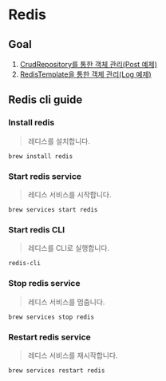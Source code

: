 # Redis

## Goal

1. [CrudRepository를 통한 객체 관리(Post 예제)](https://github.com/leeheefull/redis/tree/main/src/main/java/com/leeheeefull/redis/post)
2. [RedisTemplate을 통한 객체 관리(Log 예제)](https://github.com/leeheefull/redis/tree/main/src/main/java/com/leeheeefull/redis/log)

## Redis cli guide

### Install redis

> 레디스를 설치합니다.

```shell
brew install redis
```

### Start redis service

> 레디스 서비스를 시작합니다.

```shell
brew services start redis
```

### Start redis CLI

> 레디스를 CLI로 실행합니다.

```shell
redis-cli
```

### Stop redis service

> 레디스 서비스를 멈춥니다.

```shell
brew services stop redis
```

### Restart redis service

> 레디스 서비스를 재시작합니다.

```shell
brew services restart redis
```